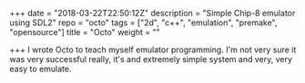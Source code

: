 +++
date = "2018-03-22T22:50:12Z"
description = "Simple Chip-8 emulator using SDL2"
repo = "octo"
tags = ["2d", "c++", "emulation", "premake", "opensource"]
title = "Octo"
weight = ""

+++
I wrote Octo to teach myself emulator programming. I'm not very sure it was very successful really, it's and extremely simple system and very, very easy to emulate.